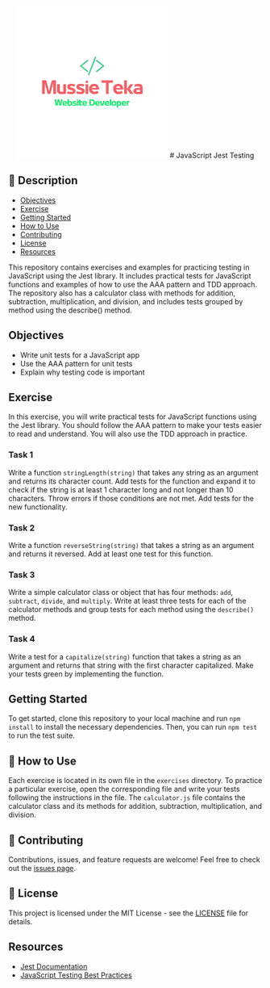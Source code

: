 <div align="center">
  <img src="mussie.png" alt="Logo" width="300">
  # JavaScript Jest Testing
</div>

## 📝 Description
- [Objectives](#objectives)
- [Exercise](#exercise)
- [Getting Started](#getting-started)
- [How to Use](#how-to-use)
- [Contributing](#contributing)
- [License](#license)
- [Resources](#resources)

This repository contains exercises and examples for practicing testing in JavaScript using the Jest library. It includes practical tests for JavaScript functions and examples of how to use the AAA pattern and TDD approach. The repository also has a calculator class with methods for addition, subtraction, multiplication, and division, and includes tests grouped by method using the describe() method.

## Objectives

- Write unit tests for a JavaScript app
- Use the AAA pattern for unit tests
- Explain why testing code is important

## Exercise

In this exercise, you will write practical tests for JavaScript functions using the Jest library. You should follow the AAA pattern to make your tests easier to read and understand. You will also use the TDD approach in practice.

### Task 1

Write a function `stringLength(string)` that takes any string as an argument and returns its character count. Add tests for the function and expand it to check if the string is at least 1 character long and not longer than 10 characters. Throw errors if those conditions are not met. Add tests for the new functionality.

### Task 2

Write a function `reverseString(string)` that takes a string as an argument and returns it reversed. Add at least one test for this function.

### Task 3

Write a simple calculator class or object that has four methods: `add`, `subtract`, `divide`, and `multiply`. Write at least three tests for each of the calculator methods and group tests for each method using the `describe()` method.

### Task 4

Write a test for a `capitalize(string)` function that takes a string as an argument and returns that string with the first character capitalized. Make your tests green by implementing the function.

## Getting Started

To get started, clone this repository to your local machine and run `npm install` to install the necessary dependencies. Then, you can run `npm test` to run the test suite.

## 🔧 How to Use
Each exercise is located in its own file in the `exercises` directory. To practice a particular exercise, open the corresponding file and write your tests following the instructions in the file. The `calculator.js` file contains the calculator class and its methods for addition, subtraction, multiplication, and division.

## 🤝 Contributing
Contributions, issues, and feature requests are welcome! Feel free to check out the [issues page](https://github.com/MussieTeka/JavaScript-Jest-Testing/issues).

## 📝 License
This project is licensed under the MIT License - see the [LICENSE](LICENSE) file for details.

## Resources

- [Jest Documentation](https://jestjs.io/)
- [JavaScript Testing Best Practices](https://github.com/goldbergyoni/javascript-testing-best-practices)
